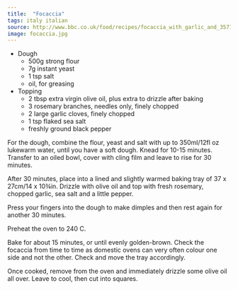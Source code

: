 ```yaml
---
title:  "Focaccia"
tags: italy italian
source: http://www.bbc.co.uk/food/recipes/focaccia_with_garlic_and_35777
image: focaccia.jpg
---
```

* Dough
  * 500g strong flour
  * 7g instant yeast
  * 1 tsp salt
  * oil, for greasing
* Topping
  * 2 tbsp extra virgin olive oil, plus extra to drizzle after baking
  * 3 rosemary branches, needles only, finely chopped
  * 2 large garlic cloves, finely chopped
  * 1 tsp flaked sea salt
  * freshly ground black pepper

For the dough, combine the flour, yeast and salt with up to 350ml/12fl oz lukewarm water, until you have a soft dough. Knead for 10-15 minutes. Transfer to an oiled bowl, cover with cling film and leave to rise for 30 minutes.

After 30 minutes, place into a lined and slightly warmed baking tray of 37 x 27cm/14 x 10¾in. Drizzle with olive oil and top with fresh rosemary, chopped garlic, sea salt and a little pepper.

Press your fingers into the dough to make dimples and then rest again for another 30 minutes.

Preheat the oven to 240 C.

Bake for about 15 minutes, or until evenly golden-brown. Check the focaccia from time to time as domestic ovens can very often colour one side and not the other. Check and move the tray accordingly.

Once cooked, remove from the oven and immediately drizzle some olive oil all over. Leave to cool, then cut into squares.
